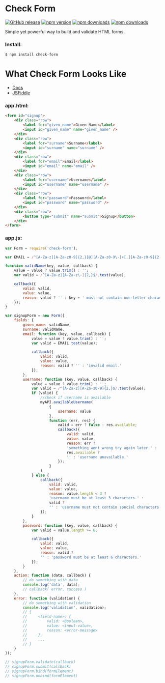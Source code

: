 # Check Form

[![GitHub release](https://img.shields.io/github/release/Mike96angelo/Form.svg?maxAge=21600)](https://github.com/Mike96Angelo/Form/releases)
[![npm version](https://img.shields.io/npm/v/check-form.svg?maxAge=21600)](https://www.npmjs.com/package/check-form)
[![npm downloads](https://img.shields.io/npm/dm/check-form.svg?maxAge=604800)](https://npm-stat.com/charts.html?package=check-form&from=2017-03-01)
[![npm downloads](https://img.shields.io/npm/dt/check-form.svg?maxAge=604800)](https://npm-stat.com/charts.html?package=check-form&from=2017-03-01)

Simple yet powerful way to build and validate HTML forms.

### Install:
```
$ npm install check-form
```
# What Check Form Looks Like

* [Docs](docs/check-form.md)
* [JSFiddle](https://jsfiddle.net/fypyk2jp/4/)

### app.html:

```html
<form id="signup">
    <div class="row">
        <label for="given_name">Given Name</label>
        <input id="given_name" name="given_name" />
    </div>
    <div class="row">
        <label for="surname">Surname</label>
        <input id="surname" name="surname" />
    </div>
    <div class="row">
        <label for="email">Email</label>
        <input id="email" name="email" />
    </div>
    <div class="row">
        <label for="username">Username</label>
        <input id="username" name="username" />
    </div>
    <div class="row">
        <label for="password">Password</label>
        <input id="password" name="password" />
    </div>
    <div class="row">
        <button type="submit" name="submit">Signup</button>
    </div>
</form>
```

### app.js:

```JavaScript
var Form = require('check-form');

var EMAIL = /^[A-Za-z][A-Za-z0-9]{2,}[@][A-Za-z0-9\-]+[.][A-Za-z0-9]{2,}$/;

function validName(key, value, callback) {
    value = value ? value.trim() : '';
    var valid = /^[A-Za-z][A-Za-z\-]{2,}$/.test(value);

    callback({
        valid: valid,
        value: value,
        reason: valid ? '' : key + ' must not contain non-letter characters.'
    });
}

var signupForm = new Form({
    fields: {
        given_name: validName,
        surname: validName,
        email: function (key, value, callback) {
            value = value ? value.trim() : '';
            var valid = EMAIL.test(value);

            callback({
                valid: valid,
                value: value,
                reason: valid ? '' : 'invalid email.'
            });
        },
        username: function (key, value, callback) {
            value = value ? value.trim() : '';
            var valid = /^[A-Za-z][A-Za-z0-9]{2,}$/.test(value);
            if (valid) {
                //check if username is available
                myAPI.availableUsername(
                    {
                        username: value
                    },
                    function (err, res) {
                        valid = err ? false : res.available;
                        callback({
                            valid: valid,
                            value: value,
                            reason: err ?
                            'something went wrong try again later.' :
                            res.available ?
                            '' : 'username unavailable.'
                        });
                    }
                )
            } else {
                callback({
                    valid: valid,
                    value: value,
                    reason: value.length < 3 ?
                    'username must be at least 3 characters.' :
                    valid ?
                    '' : 'username must not contain special characters.'
                });
            }
        },
        password: function (key, value, callback) {
            var valid = value.length >= 6;

            callback({
                valid: valid,
                value: value,
                reason: valid ?
                '' : 'password must be at least 6 characters.'
            });
        }
    },
    action: function (data, callback) {
        // do something with data
        console.log('data', data);
        // callback( error, success )
    },
    error: function (validation) {
        // do something with validation
        console.log('validation', validation);
        // {
        //     <field-name>: {
        //         valid: <Boolean>,
        //         value: <input-value>,
        //         reason: <error-message>
        //     },
        //     ...
        // }
    }
});

// signupForm.validate(callback)
// signupForm.submit(callback)
// signupForm.bind(formElement)
// signupForm.unbind(formElement)
```
